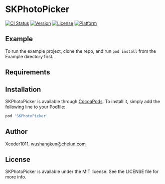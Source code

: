 # SKPhotoPicker

[![CI Status](https://img.shields.io/travis/Xcoder1011/SKPhotoPicker.svg?style=flat)](https://travis-ci.org/Xcoder1011/SKPhotoPicker)
[![Version](https://img.shields.io/cocoapods/v/SKPhotoPicker.svg?style=flat)](https://cocoapods.org/pods/SKPhotoPicker)
[![License](https://img.shields.io/cocoapods/l/SKPhotoPicker.svg?style=flat)](https://cocoapods.org/pods/SKPhotoPicker)
[![Platform](https://img.shields.io/cocoapods/p/SKPhotoPicker.svg?style=flat)](https://cocoapods.org/pods/SKPhotoPicker)

## Example

To run the example project, clone the repo, and run `pod install` from the Example directory first.

## Requirements

## Installation

SKPhotoPicker is available through [CocoaPods](https://cocoapods.org). To install
it, simply add the following line to your Podfile:

```ruby
pod 'SKPhotoPicker'
```

## Author

Xcoder1011, wushangkun@chelun.com

## License

SKPhotoPicker is available under the MIT license. See the LICENSE file for more info.
